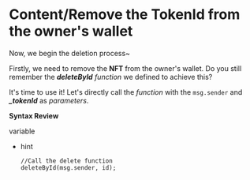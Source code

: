 # Content/Remove the TokenId from the owner's wallet

Now, we begin the deletion process~

Firstly, we need to remove the **NFT** from the owner's wallet. Do you still remember the ***deleteById** function* we defined to achieve this?

It's time to use it! Let's directly call the *function* with the `msg.sender` and ***_tokenId*** as *parameters*.

**Syntax Review**

variable

- hint
    
    ```solidity
    //Call the delete function
    deleteById(msg.sender, id);
    ```
    
